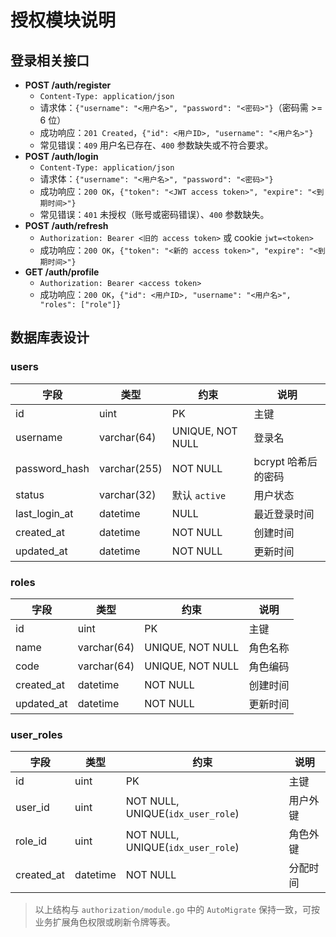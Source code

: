 # 授权模块说明

## 登录相关接口
- **POST /auth/register**
  - `Content-Type: application/json`
  - 请求体：`{"username": "<用户名>", "password": "<密码>"}`（密码需 >= 6 位）
  - 成功响应：`201 Created`，`{"id": <用户ID>, "username": "<用户名>"}`
  - 常见错误：`409` 用户名已存在、`400` 参数缺失或不符合要求。
- **POST /auth/login**
  - `Content-Type: application/json`
  - 请求体：`{"username": "<用户名>", "password": "<密码>"}`
  - 成功响应：`200 OK`，`{"token": "<JWT access token>", "expire": "<到期时间>"}`
  - 常见错误：`401` 未授权（账号或密码错误）、`400` 参数缺失。
- **POST /auth/refresh**
  - `Authorization: Bearer <旧的 access token>` 或 cookie `jwt=<token>`
  - 成功响应：`200 OK`，`{"token": "<新的 access token>", "expire": "<到期时间>"}`
- **GET /auth/profile**
  - `Authorization: Bearer <access token>`
  - 成功响应：`200 OK`，`{"id": <用户ID>, "username": "<用户名>", "roles": ["role"]}`

## 数据库表设计

### users
| 字段 | 类型 | 约束 | 说明 |
| --- | --- | --- | --- |
| id | uint | PK | 主键 |
| username | varchar(64) | UNIQUE, NOT NULL | 登录名 |
| password_hash | varchar(255) | NOT NULL | bcrypt 哈希后的密码 |
| status | varchar(32) | 默认 `active` | 用户状态 |
| last_login_at | datetime | NULL | 最近登录时间 |
| created_at | datetime | NOT NULL | 创建时间 |
| updated_at | datetime | NOT NULL | 更新时间 |

### roles
| 字段 | 类型 | 约束 | 说明 |
| --- | --- | --- | --- |
| id | uint | PK | 主键 |
| name | varchar(64) | UNIQUE, NOT NULL | 角色名称 |
| code | varchar(64) | UNIQUE, NOT NULL | 角色编码 |
| created_at | datetime | NOT NULL | 创建时间 |
| updated_at | datetime | NOT NULL | 更新时间 |

### user_roles
| 字段 | 类型 | 约束 | 说明 |
| --- | --- | --- | --- |
| id | uint | PK | 主键 |
| user_id | uint | NOT NULL, UNIQUE(`idx_user_role`) | 用户外键 |
| role_id | uint | NOT NULL, UNIQUE(`idx_user_role`) | 角色外键 |
| created_at | datetime | NOT NULL | 分配时间 |

> 以上结构与 `authorization/module.go` 中的 `AutoMigrate` 保持一致，可按业务扩展角色权限或刷新令牌等表。
